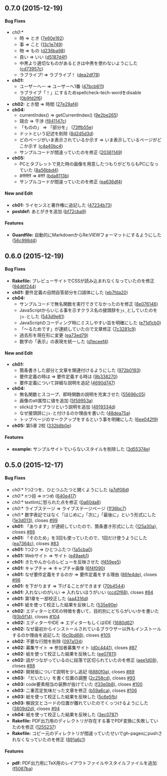 ## 0.7.0 (2015-12-19)


#### Bug Fixes

* **ch0*:**
  * 時 => とき ([7e60e192](https://github.com/o2project/start-dash-of-site-making/commit/7e60e1923878abe2f958d78e09ae8a6f4448070a))
  * 事 => こと ([13c1e749](https://github.com/o2project/start-dash-of-site-making/commit/13c1e7491f03d4663d726aa7c209e02c5af7f668))
  * 物 => もの ([d236ba98](https://github.com/o2project/start-dash-of-site-making/commit/d236ba98fe3b2cd292161e5db1d5e7f6166b6c91))
  * 良い => いい ([d5187d4f](https://github.com/o2project/start-dash-of-site-making/commit/d5187d4f2aef2fe99dbd93d30e06ac3b6bd8d214))
  * 中黒より適切なものがあるときは中黒を使わないようにした ([cd73957c](https://github.com/o2project/start-dash-of-site-making/commit/cd73957c486134ec133d7791b963b1ad528ebfc9))
  * ラブライブ! => ラブライブ！ ([dea2df78](https://github.com/o2project/start-dash-of-site-making/commit/dea2df7822a37f1e8a3fe8158f0ba435e7dc8afc))
* **ch01:**
  * ユーザーへ一 => ユーザーへ1番 ([47bcb611](https://github.com/o2project/start-dash-of-site-making/commit/47bcb61185900f047ae01637e37e0250eee83a9f))
  * ラブライブ「！」にするためspellcheck-tech-wordをdisable ([0b9fd2f6](https://github.com/o2project/start-dash-of-site-making/commit/0b9fd2f6df95fd6c54adc9b5e8ea74d47eaa045c))
* **ch02:** とき間 => 時間 ([27e29af4](https://github.com/o2project/start-dash-of-site-making/commit/27e29af41f0fc63cca3d768001f2922719d176b3))
* **ch04:**
  * currentIndex() => getCurrentIndex() ([9e2be265](https://github.com/o2project/start-dash-of-site-making/commit/9e2be2656b0b11560c5a9f21f3d1a2d8bd741384))
  * 競合 => 干渉 ([f841147c](https://github.com/o2project/start-dash-of-site-making/commit/f841147cbb44b7441470b6274c9c287a49ce4586))
  * 「ものの」 => 「部分を」 ([73ffb55e](https://github.com/o2project/start-dash-of-site-making/commit/73ffb55e28f9531f865c9a1515721855ccfeff12))
  * ドットという記述を削除 ([8d2d5d3d](https://github.com/o2project/start-dash-of-site-making/commit/8d2d5d3d7f197a420c3ea67f241a94d937c91217))
  * どのページがいま表示されているか示す => いま表示しているページがどこか示す ([c4a40bc4](https://github.com/o2project/start-dash-of-site-making/commit/c4a40bc4f6048c729fd6525d69d53f9e290218fb))
  * サンプルコードが間違っていたのを修正 ([20361149](https://github.com/o2project/start-dash-of-site-making/commit/203611496f7c8eddfadc55b57eab76835e66a856))
* **ch05:**
  * PCとタブレットで見た時の画像を用意したつもりがどちらもPCになっていた ([8a56bbd4](https://github.com/o2project/start-dash-of-site-making/commit/8a56bbd4774d975e3315ea71a4e3a7099f7b4b80))
  * #ffffff => #fff ([bda8113b](https://github.com/o2project/start-dash-of-site-making/commit/bda8113bf3fc1618c153ecb4b513e44b5e849af3))
  * サンプルコードが間違っていたのを修正 ([ea636df4](https://github.com/o2project/start-dash-of-site-making/commit/ea636df49b2df88a6c105bc1f059c2cd1fd1f919))


#### New and Edit

* **ch01:** ライセンスと著作権に追記した ([47234b73](https://github.com/o2project/start-dash-of-site-making/commit/47234b737ff8a4722b918af2be42aa577f3af98f))
* **postdef:** あとがきを追加 ([bf72cba9](https://github.com/o2project/start-dash-of-site-making/commit/bf72cba96d415ea83fa77c3e11a0c22b0b31dd2b))


#### Features

* **Guardfile:** 自動的にMarkdownからRe:VIEWフォーマットにするようにした ([56c998d4](https://github.com/o2project/start-dash-of-site-making/commit/56c998d4713a356671e054ef39d1a0994e852e2d))


## 0.6.0 (2015-12-19)


#### Bug Fixes

* **Rakefile:** プレビューサイトでCSSが読み込まれなくなっていたのを修正 ([94d6f244](https://github.com/o2project/start-dash-of-site-making/commit/94d6f2446241c043602aacada849a14107e97984))
* **ch01:** 要件定義の自問自答部分を口語体にした ([eb7fda20](https://github.com/o2project/start-dash-of-site-making/commit/eb7fda203656b892f6ace585dbc030ae6aed85ef))
* **ch04:**
  * サンプルコードで無名関数を実行できてなかったのを修正 ([8e076146](https://github.com/o2project/start-dash-of-site-making/commit/8e07614632015fe064ca41245ddf2574872d12cb))
  * JavaScriptからいじる事を示すクラス名の接頭辞を`js_`としていたのを`js-`とした ([543d9e81](https://github.com/o2project/start-dash-of-site-making/commit/543d9e815f87a32554b750620b6fdd53e516df5c))
  * JavaScriptのコーディング時にミスしやすい旨を明確にした ([e71d1cb0](https://github.com/o2project/start-dash-of-site-making/commit/e71d1cb0a11482260f81d10ec069e3873f998a4d))
  * 「〜るためです」が連続していたので文章修正 ([7c3281c9](https://github.com/o2project/start-dash-of-site-making/commit/7c3281c9e4526e23a0136e6f18333f08db42cb4b))
  * 過去形を現在形に変更 ([ea73ed79](https://github.com/o2project/start-dash-of-site-making/commit/ea73ed796207bef06188c45f7fe07a4b52a810ea))
  * 数字の「表示」の表現を統一した ([d1eceef4](https://github.com/o2project/start-dash-of-site-making/commit/d1eceef4318746e28c6b0321947bda6a863215f0))


#### New and Edit

* **ch01:**
  * 箇条書きした部分と文章を関連付けるようにした ([972b0193](https://github.com/o2project/start-dash-of-site-making/commit/972b0193e0e7bbaef9deead66cc3d251bc4efd6f))
  * 要件定義の時は => 要件定義する時は ([9b338270](https://github.com/o2project/start-dash-of-site-making/commit/9b3382706676cce7215f1ef1fbb7d61e49c7ed7b))
  * 要件定義について詳細な説明を追記 ([4690d747](https://github.com/o2project/start-dash-of-site-making/commit/4690d7472cd7d39b0b346c7be06a4f217bdc0435))
* **ch04:**
  * 無名関数とスコープ、即時関数の説明を充実させた ([55696c05](https://github.com/o2project/start-dash-of-site-making/commit/55696c0567a69428acab503416b81632ce7d1e92))
  * 画像のalt属性に値を追加 ([5f59953a](https://github.com/o2project/start-dash-of-site-making/commit/5f59953a077d0a0345f6cd5c5a912740df02dae3))
  * slickはライブラリという説明を追加 ([4919334d](https://github.com/o2project/start-dash-of-site-making/commit/4919334d6af62cfbbf2a1a5b4adc071cb5dcd876))
  * なぜ接頭辞に`js-`と付けるのか理由を書いた ([48dea75a](https://github.com/o2project/start-dash-of-site-making/commit/48dea75a8cb02a5281f1a80120eab8054c2e2a3e))
  * トップページのマークアップをするという事を明確にした ([6ee042f9](https://github.com/o2project/start-dash-of-site-making/commit/6ee042f9baafc91c21ee5fff63910e17b463011d))
* **ch05:** 第5章 2校 ([332b8b0e](https://github.com/o2project/start-dash-of-site-making/commit/332b8b0e5eb39d2f0284c85f37a58216084813a8))


#### Features

* **example:** サンプルサイトでいらないスタイルを削除した ([3d55374e](https://github.com/o2project/start-dash-of-site-making/commit/3d55374ecee06b1b38be21a16eb386fc81840229))


## 0.5.0 (2015-12-17)


#### Bug Fixes

* **ch0*:** 1つ2つを、ひとつふたつと開くようにした ([a7df08d](https://github.com/o2project/start-dash-of-site-making/commit/a7df08d))
* **ch0*:** nつ目 => nつめ ([640e417](https://github.com/o2project/start-dash-of-site-making/commit/640e417))
* **ch0*:** textlintに怒られた点を修正 ([0a60da8](https://github.com/o2project/start-dash-of-site-making/commit/0a60da8))
* **ch0*:** ライブステージ => ライブステージページ ([1f36bc7](https://github.com/o2project/start-dash-of-site-making/commit/1f36bc7))
* **ch0*:** 数字表記ではなく「はじめに」「次に」「最後に」という形式にした ([1e3d013](https://github.com/o2project/start-dash-of-site-making/commit/1e3d013)), closes [#99](https://github.com/o2project/start-dash-of-site-making/issues/99)
* **ch01:** 「あります」が連続していたので、箇条書き形式にした ([125a30a](https://github.com/o2project/start-dash-of-site-making/commit/125a30a)), closes [#86](https://github.com/o2project/start-dash-of-site-making/issues/86)
* **ch01:** 「そのため」を3回も使っていたので、1回だけ使うようにした ([ea7364c](https://github.com/o2project/start-dash-of-site-making/commit/ea7364c)), closes [#83](https://github.com/o2project/start-dash-of-site-making/issues/83)
* **ch01:** 1つ2つ => ひとつふたつ ([1a5cba0](https://github.com/o2project/start-dash-of-site-making/commit/1a5cba0))
* **ch01:** Webサイト => サイト ([e49aeb1](https://github.com/o2project/start-dash-of-site-making/commit/e49aeb1))
* **ch01:** きたやんからのレビューを反映させた ([f459ee5](https://github.com/o2project/start-dash-of-site-making/commit/f459ee5))
* **ch01:** キャプチャ => キャプチャ画像 ([6f4f090](https://github.com/o2project/start-dash-of-site-making/commit/6f4f090))
* **ch01:** なぜ要件定義をするのか => 要件定義をする理由 ([86fe4de](https://github.com/o2project/start-dash-of-site-making/commit/86fe4de)), closes [#98](https://github.com/o2project/start-dash-of-site-making/issues/98)
* **ch01:** を下がります => 下げることができます ([70b4544](https://github.com/o2project/start-dash-of-site-making/commit/70b4544))
* **ch01:** 入れないのがいい => 入れないほうがいい ([ccd2f68](https://github.com/o2project/start-dash-of-site-making/commit/ccd2f68)), closes [#84](https://github.com/o2project/start-dash-of-site-making/issues/84)
* **ch01:** 第1章を一部校正した ([aa4316d](https://github.com/o2project/start-dash-of-site-making/commit/aa4316d))
* **ch01:** 紙を使って校正した結果を反映した ([535e90e](https://github.com/o2project/start-dash-of-site-making/commit/535e90e))
* **ch02:** エディターとIDEの特徴を書いて、目的別にどちらがいいかを書いた ([93b5f14](https://github.com/o2project/start-dash-of-site-making/commit/93b5f14)), closes [#104](https://github.com/o2project/start-dash-of-site-making/issues/104)
* **ch02:** エディターやIDE => エディターもしくはIDE ([1680d62](https://github.com/o2project/start-dash-of-site-making/commit/1680d62))
* **ch02:** なぜ最初からインストールされているブラウザー以外もインストールするのか理由を追記した ([6c0bd68](https://github.com/o2project/start-dash-of-site-making/commit/6c0bd68)), closes [#105](https://github.com/o2project/start-dash-of-site-making/issues/105)
* **ch02:** 不要な行間を削除 ([097a134](https://github.com/o2project/start-dash-of-site-making/commit/097a134))
* **ch02:** 募集サイト => 参加者募集サイト ([d0c4441](https://github.com/o2project/start-dash-of-site-making/commit/d0c4441)), closes [#87](https://github.com/o2project/start-dash-of-site-making/issues/87)
* **ch02:** 紙を使って校正した結果を反映した ([ee07811](https://github.com/o2project/start-dash-of-site-making/commit/ee07811))
* **ch02:** 話がつながっているのに段落で区切られていたのを修正 ([aee1d08](https://github.com/o2project/start-dash-of-site-making/commit/aee1d08)), closes [#88](https://github.com/o2project/start-dash-of-site-making/issues/88)
* **ch02:** 開発版について説明を少し追記 ([6880f0a](https://github.com/o2project/start-dash-of-site-making/commit/6880f0a)), closes [#89](https://github.com/o2project/start-dash-of-site-making/issues/89)
* **ch03:** 「だいたい」を書く位置の調整 ([2c258cd](https://github.com/o2project/start-dash-of-site-making/commit/2c258cd)), closes [#93](https://github.com/o2project/start-dash-of-site-making/issues/93)
* **ch03:** code要素相当の装飾が抜けていた ([f33e0b8](https://github.com/o2project/start-dash-of-site-making/commit/f33e0b8)), closes [#100](https://github.com/o2project/start-dash-of-site-making/issues/100)
* **ch03:** 二重否定気味だった文章を修正 ([b59a6ca](https://github.com/o2project/start-dash-of-site-making/commit/b59a6ca)), closes [#106](https://github.com/o2project/start-dash-of-site-making/issues/106)
* **ch03:** 紙を使って校正した結果を反映した ([5c6e5fb](https://github.com/o2project/start-dash-of-site-making/commit/5c6e5fb))
* **ch03:** 解説文とコードの位置が離れていたのでくっつけるようにした ([3809d2d](https://github.com/o2project/start-dash-of-site-making/commit/3809d2d)), closes [#94](https://github.com/o2project/start-dash-of-site-making/issues/94)
* **ch04:** 紙を使って校正した結果を反映した ([3ec0787](https://github.com/o2project/start-dash-of-site-making/commit/3ec0787))
* **Rakefile:** PDF出力用のディレクトリが存在する事でPDF変換に失敗していたのを修正 ([1255237](https://github.com/o2project/start-dash-of-site-making/commit/1255237))
* **Rakefile:** コピー元のディレクトリが間違っていたせいでgh-pagesにpushされなくなっていたのを修正 ([891a6c1](https://github.com/o2project/start-dash-of-site-making/commit/891a6c1))

#### Features

* **pdf:** PDF出力用にTeX用のレイアウトファイルやスタイルファイルを追加 ([f5067ba](https://github.com/o2project/start-dash-of-site-making/commit/f5067ba))
